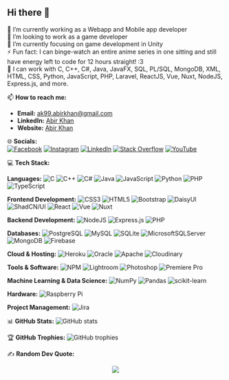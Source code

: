 ## Hi there 👋

👯 I’m currently working as a Webapp and Mobile app developer  
🔭 I’m looking to work as a game developer  
🌱 I’m currently focusing on game development in Unity  
⚡ Fun fact: I can binge-watch an entire anime series in one sitting and still have energy left to code for 12 hours straight! :3  
💫 I can work with C, C++, C#, Java, JavaFX, SQL, PL/SQL, MongoDB, XML, HTML, CSS, Python, JavaScript, PHP, Laravel, ReactJS, Vue, Nuxt, NodeJS, Express.js, and more.

📫 **How to reach me:**
- **Email:** [ak99.abirkhan@gmail.com](mailto:ak99.abirkhan@gmail.com)
- **LinkedIn:** [Abir Khan](https://www.linkedin.com/in/mdabirhasankhan/)
- **Website:** [Abir Khan](https://abirhasankhan.github.io/portfolio/)

🌐 **Socials:**  
[![Facebook](https://img.shields.io/badge/Facebook-%231877F2.svg?logo=facebook&logoColor=white)](https://www.facebook.com/aceares.zero/) 
[![Instagram](https://img.shields.io/badge/Instagram-%23E4405F.svg?logo=instagram&logoColor=white)](https://www.instagram.com/aceares.zero/) 
[![LinkedIn](https://img.shields.io/badge/LinkedIn-%230077B5.svg?logo=linkedin&logoColor=white)](https://www.linkedin.com/in/mdabirhasankhan/)
[![Stack Overflow](https://img.shields.io/badge/Stack%20Overflow-%23F58025.svg?logo=stackoverflow&logoColor=white)](https://stackoverflow.com/users/userid) 
[![YouTube](https://img.shields.io/badge/YouTube-%23FF0000.svg?logo=youtube&logoColor=white)](https://youtube.com/user/userid)

💻 **Tech Stack:**

**Languages:**
![C](https://img.shields.io/badge/C-00599C?style=flat&logo=c&logoColor=white)
![C++](https://img.shields.io/badge/C++-00599C?style=flat&logo=cplusplus&logoColor=white)
![C#](https://img.shields.io/badge/C%23-239120?style=flat&logo=csharp&logoColor=white)
![Java](https://img.shields.io/badge/Java-%23ED8B00.svg?style=flat&logo=java&logoColor=white)
![JavaScript](https://img.shields.io/badge/JavaScript-%23323330.svg?style=flat&logo=javascript&logoColor=%23F7DF1E)
![Python](https://img.shields.io/badge/Python-FFD43B?style=flat&logo=python&logoColor=blue)
![PHP](https://img.shields.io/badge/PHP-777BB4?style=flat&logo=php&logoColor=white)
![TypeScript](https://img.shields.io/badge/TypeScript-%23007ACC.svg?style=flat&logo=typescript&logoColor=white)

**Frontend Development:**
![CSS3](https://img.shields.io/badge/CSS3-%231572B6.svg?style=flat&logo=css3&logoColor=white)
![HTML5](https://img.shields.io/badge/HTML5-E34F26?style=flat&logo=html5&logoColor=white)
![Bootstrap](https://img.shields.io/badge/bootstrap-%23563D7C.svg?style=flat&logo=bootstrap&logoColor=white)
![DaisyUI](https://img.shields.io/badge/DaisyUI-%236B21A8.svg?style=flat&logo=tailwindcss&logoColor=white)
![ShadCN/UI](https://img.shields.io/badge/ShadCN/UI-%2318171B.svg?style=flat&logo=vercel&logoColor=white)
![React](https://img.shields.io/badge/React-%2320232a.svg?style=flat&logo=react&logoColor=%2361DAFB)
![Vue](https://img.shields.io/badge/Vue-35495E?style=flat&logo=vue.js&logoColor=4FC08D)
![Nuxt](https://img.shields.io/badge/Nuxt-00DC82?style=flat&logo=nuxt&logoColor=white)


**Backend Development:**
![NodeJS](https://img.shields.io/badge/Node.js-43853D?style=flat&logo=node.js&logoColor=white)
![Express.js](https://img.shields.io/badge/Express.js-000000?style=flat&logo=express&logoColor=white)
![PHP](https://img.shields.io/badge/PHP-777BB4?style=flat&logo=php&logoColor=white)

**Databases:**
![PostgreSQL](https://img.shields.io/badge/PostgreSQL-336791?style=flat&logo=postgresql&logoColor=white)
![MySQL](https://img.shields.io/badge/MySQL-4479A1?logo=mysql&logoColor=white)
![SQLite](https://img.shields.io/badge/SQLite-07405E?style=flat&logo=sqlite&logoColor=white)
![MicrosoftSQLServer](https://img.shields.io/badge/SQL%20Server-CC2927?style=flat&logo=microsoft-sql-server&logoColor=white)
![MongoDB](https://img.shields.io/badge/MongoDB-47A248?style=flat&logo=mongodb&logoColor=white)
![Firebase](https://img.shields.io/badge/firebase-ffca28?style=flat&logo=firebase&logoColor=black)

**Cloud & Hosting:**
![Heroku](https://img.shields.io/badge/Heroku-430098?style=flat&logo=heroku&logoColor=white)
![Oracle](https://img.shields.io/badge/Oracle-F80000?style=flat&logo=oracle&logoColor=white)
![Apache](https://img.shields.io/badge/Apache-D22128?style=flat&logo=apache&logoColor=white) 
![Cloudinary](https://img.shields.io/badge/Cloudinary-0000FF?style=flat&logo=cloudinary&logoColor=white) 




**Tools & Software:**
![NPM](https://img.shields.io/badge/NPM-CB3837?style=flat&logo=npm&logoColor=white)
![Lightroom](https://img.shields.io/badge/Adobe%20Lightroom-31A8FF.svg?style=flat&logo=Adobe%20Lightroom&logoColor=white)
![Photoshop](https://img.shields.io/badge/Adobe%20Photoshop-31A8FF.svg?style=flat&logo=Adobe%20Photoshop&logoColor=white)
![Premiere Pro](https://img.shields.io/badge/Adobe%20Premiere%20Pro-9999FF.svg?style=flat&logo=Adobe%20Premiere%20Pro&logoColor=white)

**Machine Learning & Data Science:**
![NumPy](https://img.shields.io/badge/Numpy-013243?style=flat&logo=numpy&logoColor=white)
![Pandas](https://img.shields.io/badge/Pandas-150458?style=flat&logo=pandas&logoColor=white)
![scikit-learn](https://img.shields.io/badge/scikit--learn-F7931E?style=flat&logo=scikit-learn&logoColor=white)

**Hardware:**
![Raspberry Pi](https://img.shields.io/badge/Raspberry%20Pi-C51A4A?style=flat&logo=Raspberry%20Pi&logoColor=white)

**Project Management:**
![Jira](https://img.shields.io/badge/Jira-0052CC?style=flat&logo=jira&logoColor=white)

📊 **GitHub Stats:**
![GitHub stats](https://github-readme-stats.vercel.app/api?username=abirhasankhan&show_icons=true&theme=radical)

🏆 **GitHub Trophies:**
![GitHub trophies](https://github-profile-trophy.vercel.app/?username=abirhasankhan&theme=onedark)

✍️ **Random Dev Quote:**
<p align="center">
  <img src="https://quotes-github-readme.vercel.app/api?type=horizontal&theme=radical"/>
</p>
